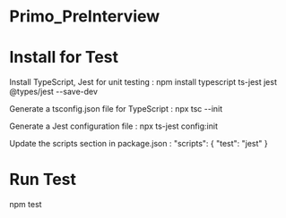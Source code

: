 # Primo_PreInterview

# Install for Test
Install TypeScript, Jest for unit testing :
npm install typescript ts-jest jest @types/jest --save-dev

Generate a tsconfig.json file for TypeScript :
npx tsc --init

Generate a Jest configuration file :
npx ts-jest config:init

Update the scripts section in package.json :
"scripts": {
    "test": "jest"
}

# Run Test
npm test
